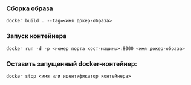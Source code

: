### Сборка образа

```
docker build . --tag=<имя докер-образа>
```

### Запуск контейнера

```
docker run -d -p <номер порта хост-машины>:8000 <имя докер-образа>
```

### Оставить запущенный docker-контейнер:

```
docker stop <имя или идентификатор контейнера>
```